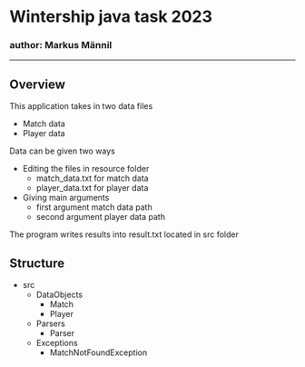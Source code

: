 # Wintership java task 2023
### author: Markus Männil

---
## Overview

This application takes in two data files
- Match data 
- Player data 

Data can be given two ways
- Editing the files in resource folder
  - match_data.txt for match data
  - player_data.txt for player data
- Giving main arguments
  - first argument match data path
  - second argument player data path

The program writes results into result.txt located in src folder


## Structure 

- src 
  - DataObjects
    - Match
    - Player
  - Parsers 
    - Parser
  - Exceptions
    - MatchNotFoundException
